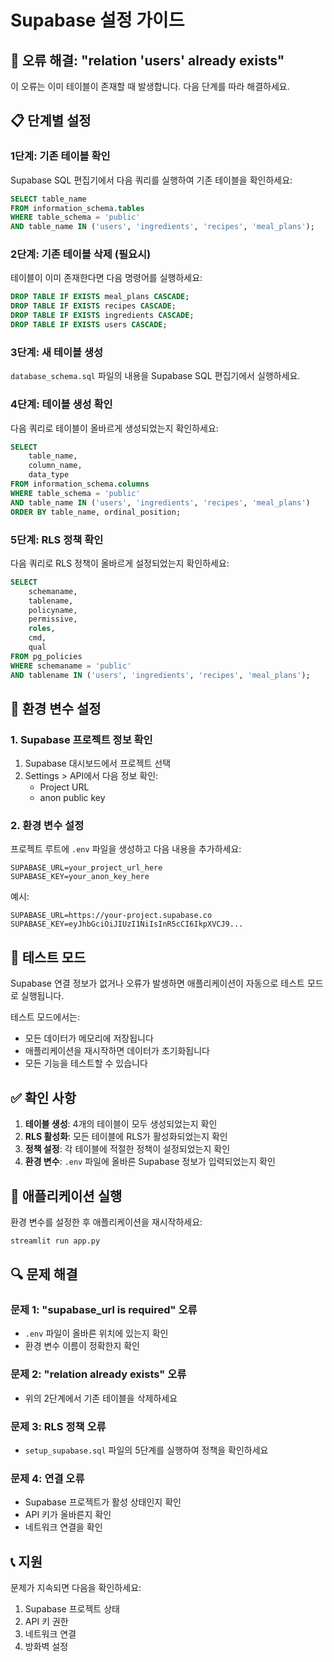 # Supabase 설정 가이드

## 🚨 오류 해결: "relation 'users' already exists"

이 오류는 이미 테이블이 존재할 때 발생합니다. 다음 단계를 따라 해결하세요.

## 📋 단계별 설정

### 1단계: 기존 테이블 확인

Supabase SQL 편집기에서 다음 쿼리를 실행하여 기존 테이블을 확인하세요:

```sql
SELECT table_name 
FROM information_schema.tables 
WHERE table_schema = 'public' 
AND table_name IN ('users', 'ingredients', 'recipes', 'meal_plans');
```

### 2단계: 기존 테이블 삭제 (필요시)

테이블이 이미 존재한다면 다음 명령어를 실행하세요:

```sql
DROP TABLE IF EXISTS meal_plans CASCADE;
DROP TABLE IF EXISTS recipes CASCADE;
DROP TABLE IF EXISTS ingredients CASCADE;
DROP TABLE IF EXISTS users CASCADE;
```

### 3단계: 새 테이블 생성

`database_schema.sql` 파일의 내용을 Supabase SQL 편집기에서 실행하세요.

### 4단계: 테이블 생성 확인

다음 쿼리로 테이블이 올바르게 생성되었는지 확인하세요:

```sql
SELECT 
    table_name,
    column_name,
    data_type
FROM information_schema.columns 
WHERE table_schema = 'public' 
AND table_name IN ('users', 'ingredients', 'recipes', 'meal_plans')
ORDER BY table_name, ordinal_position;
```

### 5단계: RLS 정책 확인

다음 쿼리로 RLS 정책이 올바르게 설정되었는지 확인하세요:

```sql
SELECT 
    schemaname,
    tablename,
    policyname,
    permissive,
    roles,
    cmd,
    qual
FROM pg_policies 
WHERE schemaname = 'public'
AND tablename IN ('users', 'ingredients', 'recipes', 'meal_plans');
```

## 🔧 환경 변수 설정

### 1. Supabase 프로젝트 정보 확인

1. Supabase 대시보드에서 프로젝트 선택
2. Settings > API에서 다음 정보 확인:
   - Project URL
   - anon public key

### 2. 환경 변수 설정

프로젝트 루트에 `.env` 파일을 생성하고 다음 내용을 추가하세요:

```
SUPABASE_URL=your_project_url_here
SUPABASE_KEY=your_anon_key_here
```

예시:
```
SUPABASE_URL=https://your-project.supabase.co
SUPABASE_KEY=eyJhbGciOiJIUzI1NiIsInR5cCI6IkpXVCJ9...
```

## 🧪 테스트 모드

Supabase 연결 정보가 없거나 오류가 발생하면 애플리케이션이 자동으로 테스트 모드로 실행됩니다.

테스트 모드에서는:
- 모든 데이터가 메모리에 저장됩니다
- 애플리케이션을 재시작하면 데이터가 초기화됩니다
- 모든 기능을 테스트할 수 있습니다

## ✅ 확인 사항

1. **테이블 생성**: 4개의 테이블이 모두 생성되었는지 확인
2. **RLS 활성화**: 모든 테이블에 RLS가 활성화되었는지 확인
3. **정책 설정**: 각 테이블에 적절한 정책이 설정되었는지 확인
4. **환경 변수**: `.env` 파일에 올바른 Supabase 정보가 입력되었는지 확인

## 🚀 애플리케이션 실행

환경 변수를 설정한 후 애플리케이션을 재시작하세요:

```bash
streamlit run app.py
```

## 🔍 문제 해결

### 문제 1: "supabase_url is required" 오류
- `.env` 파일이 올바른 위치에 있는지 확인
- 환경 변수 이름이 정확한지 확인

### 문제 2: "relation already exists" 오류
- 위의 2단계에서 기존 테이블을 삭제하세요

### 문제 3: RLS 정책 오류
- `setup_supabase.sql` 파일의 5단계를 실행하여 정책을 확인하세요

### 문제 4: 연결 오류
- Supabase 프로젝트가 활성 상태인지 확인
- API 키가 올바른지 확인
- 네트워크 연결을 확인

## 📞 지원

문제가 지속되면 다음을 확인하세요:
1. Supabase 프로젝트 상태
2. API 키 권한
3. 네트워크 연결
4. 방화벽 설정 